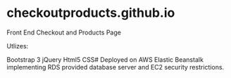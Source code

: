 # checkoutproducts.github.io

Front End Checkout and Products Page 

Utlizes:

Bootstrap 3
jQuery
Html5
CSS#
Deployed on AWS Elastic Beanstalk implementing RDS provided database server and EC2 security restrictions.
